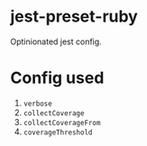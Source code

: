 # jest-preset-ruby

Optinionated jest config.

# Config used

1. `verbose`
2. `collectCoverage`
3. `collectCoverageFrom`
4. `coverageThreshold`
